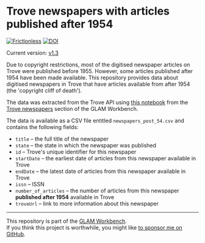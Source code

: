 # Trove newspapers with articles published after 1954

[![Frictionless](https://github.com/GLAM-Workbench/trove-newspapers-data-post-54/actions/workflows/frictionless.yaml/badge.svg)](https://repository.frictionlessdata.io/report?user=GLAM-Workbench&repo=trove-newspapers-data-post-54&flow=frictionless) [![DOI](https://zenodo.org/badge/DOI/10.5281/zenodo.6812811.svg)](https://doi.org/10.5281/zenodo.6812811)

Current version: [v1.3](https://github.com/GLAM-Workbench/trove-newspapers-data-post-54/releases/tag/v1.3)

Due to copyright restrictions, most of the digitised newspaper articles on Trove were published before 1955. However, some articles published after 1954 have been made available. This repository provides data about digitised newspapers in Trove that have articles available from after 1954 (the 'copyright cliff of death'). 

The data was extracted from the Trove API using [this notebook](https://glam-workbench.net/trove-newspapers/#beyond-the-copyright-cliff-of-death) from the [Trove newspapers](https://glam-workbench.net/trove-newspapers/) section of the GLAM Workbench.

The data is available as a CSV file entitled `newspapers_post_54.csv` and contains the following fields:

- `title` – the full title of the newspaper
- `state` – the state in which the newspaper was published
- `id` – Trove's unique identifier for this newspaper
- `startDate` – the earliest date of articles from this newspaper available in Trove
- `endDate` – the latest date of articles from this newspaper available in Trove
- `issn` – ISSN
- `number_of_articles` – the number of articles from this newspaper **published after 1954** available in Trove
- `troveUrl` – link to more information about this newspaper

----

This repository is part of the [GLAM Workbench](https://glam-workbench.github.io/).  
If you think this project is worthwhile, you might like [to sponsor me on GitHub](https://github.com/sponsors/wragge?o=esb).